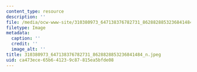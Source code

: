 ```yaml
---
content_type: resource
description: ''
file: /media/ocw-www-site/310380973_647138376782731_8628828853236841484_n.jpeg
filetype: Image
metadata:
  caption: ''
  credit: ''
  image_alt: ''
title: 310380973_647138376782731_8628828853236841484_n.jpeg
uid: ca473ece-65b6-4123-9c87-815ea5bfde08
---
```

